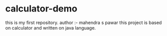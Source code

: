# calculator-demo
this is my first repository.
author :- mahendra s pawar
this project is based on calculator and written on java language.
